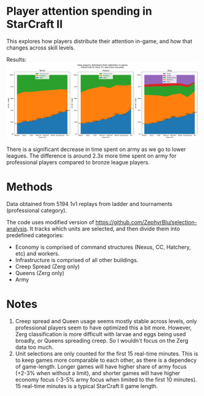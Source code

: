 # Player attention spending in StarCraft II

This explores how players distribute their attention in-game, and how that changes across skill levels.

Results:
![Screenshot](./result15.png)

There is a significant decrease in time spent on army as we go to lower leagues. The difference is around 2.3x more time spent on army for professional players compared to bronze league players.

# Methods

Data obtained from 5194 1v1 replays from ladder and tournaments (professional category).

The code uses modified version of https://github.com/ZephyrBlu/selection-analysis. 
It tracks which units are selected, and then divide them into predefined categories:

* Economy is comprised of command structures (Nexus, CC, Hatchery, etc) and workers.
* Infrastructure is comprised of all other buildings.
* Creep Spread (Zerg only)
* Queens (Zerg only)
* Army

# Notes
1. Creep spread and Queen usage seems mostly stable across levels, only professional players seem to have optimized this a bit more. However, Zerg classification is more difficult with larvae and eggs being used broadly, or Queens spreading creep. So I wouldn't focus on the Zerg data too much.
2. Unit selections are only counted for the first 15 real-time minutes. This is to keep games more comparable to each other, as there is a dependecy of game-length. Longer games will have higher share of army focus (+2-3% when without a limit), and shorter games will have higher economy focus (-3-5% army focus when limited to the first 10 minutes). 15 real-time minutes is a typical StarCraft II game length.